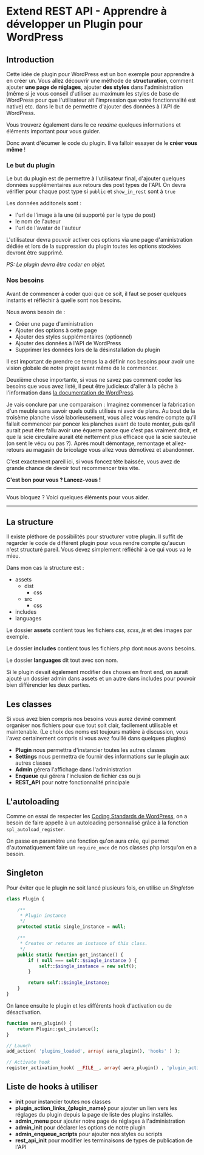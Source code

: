 # Extend REST API - Apprendre à développer un Plugin pour WordPress

## Introduction

Cette idée de plugin pour WordPress est un bon exemple pour apprendre à en créer un. Vous allez découvrir une méthode de **structuration**, comment ajouter **une page de réglages**, ajouter **des styles** dans l'administration (même si je vous conseil d'utiliser au maximum les styles de base de WordPress pour que l'utilisateur ait l'impression que votre fonctionnalité est native) etc. dans le but de permettre d'ajouter des données à l'API de WordPress.

Vous trouverz également dans le ce *readme* quelques informations et éléments important pour vous guider.

Donc avant d'écumer le code du plugin. Il va falloir essayer de le **créer vous même** !

### Le but du plugin

Le but du plugin est de permettre à l'utilisateur final, d'ajouter quelques données supplémentaires aux retours des post types de l'API.
On devra vérifier pour chaque post type si  `public` et `show_in_rest` sont à `true` 

Les données additonels sont :

- l'url de l'image à la une (si supporté par le type de post)
- le nom de l'auteur
- l'url de l'avatar de l'auteur

 L'utilisateur devra pouvoir activer ces options via une page d'aministration dédiée et lors de la suppression du plugin toutes les options stockées devront être supprimé.

*PS: Le plugin devra être coder en objet.*

### Nos besoins

Avant de commencer à coder quoi que ce soit, il faut se poser quelques instants et réfléchir à quelle sont nos besoins.

Nous avons besoin de :

- Créer une page d'aministration
- Ajouter des options à cette page
- Ajouter des styles supplémentaires (optionnel)
- Ajouter des données à l'API de WordPress
- Supprimer les données lors de la désinstallation du plugin

Il est important de prendre ce temps la a définir nos besoins pour avoir une vision globale de notre projet avant même de le commencer.

Deuxième chose importante, si vous ne savez pas comment coder les besoins que vous avez listé, il peut être judicieux d'aller à la pêche à l'information dans [la documentation de WordPress](https://codex.wordpress.org/).

Je vais conclure par une comparaison : Imaginez commencer la fabrication d'un meuble sans savoir quels outils utilisés ni avoir de plans. Au bout de la troisème planche vissé laborieusement, vous allez vous rendre compte qu'il fallait commencer par poncer les planches avant de toute monter, puis qu'il aurait peut être fallu avoir une équerre parce que c'est pas vraiment droit, et que la scie circulaire aurait été nettement plus efficace que la scie sauteuse (on sent le vécu ou pas ?). Après moult démontage, remontage et allez-retours au magasin de bricolage vous allez vous démotivez et abandonner.

C'est exactement pareil ici, si vous foncez tête baissée, vous avez de grande chance de devoir tout recommencer très vite.

**C'est bon pour vous ? Lancez-vous !**

---

Vous bloquez ? Voici quelques éléments pour vous aider.

---

## La structure

Il existe pléthore de possibilités pour structurer votre plugin. Il suffit de regarder le code de différent plugin pour vous rendre compte qu'aucun n'est structuré pareil. Vous devez simplement réfléchir à ce qui vous va le mieu.

Dans mon cas la structure est :

- assets
  - dist
    - css
  - src
    - css
- includes
- languages

Le dossier **assets** contient tous les fichiers *css*, *scss*, *js* et des images par exemple.

Le dossier **includes** contient tous les fichiers *php* dont nous avons besoins.

Le dossier **languages** dit tout avec son nom.

Si le plugin devait également modifier des choses en front end, on aurait ajouté un dossier admin dans assets et un autre dans includes pour pouvoir bien différencier les deux parties.

## Les classes

Si vous avez bien compris nos besoins vous aurez deviné comment organiser nos fichiers pour que tout soit clair, facilement utilisable et maintenable. (Le choix des noms est toujours matière à discussion, vous l'avez certainement compris si vous avez fouillé dans quelques plugins)

- **Plugin** nous permettra d'instancier toutes les autres classes
- **Settings** nous permettra de fournir des informations sur le plugin aux autres classes
- **Admin** gérera l'affichage dans l'administration
- **Enqueue** qui gérera l'inclusion de fichier css ou js
- **REST_API** pour notre fonctionnalité principale

## L'autoloading

Comme on essai de respecter les [Coding Standards de WordPress](https://make.wordpress.org/core/handbook/best-practices/coding-standards/), on a besoin de faire appelle à un autoloading personnalisé grâce à la fonction `spl_autoload_register`.

On passe en paramètre une fonction qu'on aura crée, qui permet d'automatiquement faire un `require_once` de nos classes php lorsqu'on en a besoin.

## Singleton

Pour éviter que le plugin ne soit lancé plusieurs fois, on utilise un *Singleton*

```php
class Plugin {

    /**
     * Plugin instance
     */
    protected static single_instance = null;

    /**
     * Creates or returns an instance of this class.
     */
    public static function get_instance() {
        if ( null === self::$single_instance ) {
            self::$single_instance = new self();
        }

        return self::$single_instance;
    }
}
```

On lance ensuite le plugin et les différents hook d'activation ou de désactivation.

```php
function aera_plugin() {
    return Plugin::get_instance();
}

// Launch
add_action( 'plugins_loaded', array( aera_plugin(), 'hooks' ) );

// Activate hook
register_activation_hook( __FILE__, array( aera_plugin() , 'plugin_activate' ) );
```

## Liste de hooks à utiliser

- **init** pour instancier toutes nos classes
- **plugin_action_links_{plugin_name}** pour ajouter un lien vers les réglages du plugin depuis la page de liste des plugins installés.
- **admin_menu** pour ajouter notre page de réglages à l'administration
- **admin_init** pour déclarer les options de notre plugin
- **admin_enqueue_scripts** pour ajouter nos styles ou scripts
- **rest_api_init** pour modifier les terminaisons de types de publication de l'API

